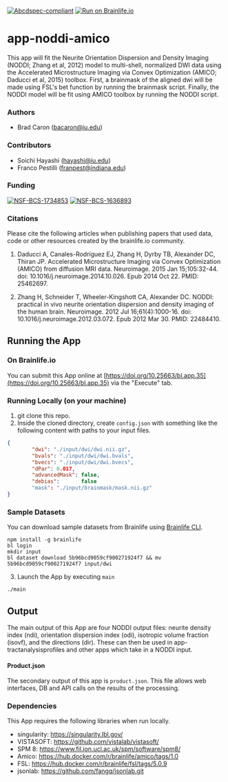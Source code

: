 [![Abcdspec-compliant](https://img.shields.io/badge/ABCD_Spec-v1.1-green.svg)](https://github.com/soichih/abcd-spec)
[![Run on Brainlife.io](https://img.shields.io/badge/Brainlife-bl.app.117-blue.svg)](https://doi.org/10.25663/bl.app.117)

# app-noddi-amico
This app will fit the Neurite Orientation Dispersion and Density Imaging (NODDI; Zhang et al, 2012) model to multi-shell, normalized DWI data using the Accelerated Microstructure Imaging via Convex Optimization (AMICO; Daducci et al, 2015) toolbox. First, a brainmask of the aligned dwi will be made using FSL's bet function by running the brainmask script. Finally, the NODDI model will be fit using AMICO toolbox by running the NODDI script. 

### Authors
- Brad Caron (bacaron@iu.edu)

### Contributors
- Soichi Hayashi (hayashi@iu.edu)
- Franco Pestilli (franpest@indiana.edu)

### Funding
[![NSF-BCS-1734853](https://img.shields.io/badge/NSF_BCS-1734853-blue.svg)](https://nsf.gov/awardsearch/showAward?AWD_ID=1734853)
[![NSF-BCS-1636893](https://img.shields.io/badge/NSF_BCS-1636893-blue.svg)](https://nsf.gov/awardsearch/showAward?AWD_ID=1636893)

### Citations 

Please cite the following articles when publishing papers that used data, code or other resources created by the brainlife.io community. 

1. Daducci A, Canales-Rodríguez EJ, Zhang H, Dyrby TB, Alexander DC, Thiran JP. Accelerated Microstructure Imaging via Convex Optimization (AMICO) from diffusion MRI data. Neuroimage. 2015 Jan 15;105:32-44. doi: 10.1016/j.neuroimage.2014.10.026. Epub 2014 Oct 22. PMID: 25462697.

1. Zhang H, Schneider T, Wheeler-Kingshott CA, Alexander DC. NODDI: practical in vivo neurite orientation dispersion and density imaging of the human brain. Neuroimage. 2012 Jul 16;61(4):1000-16. doi: 10.1016/j.neuroimage.2012.03.072. Epub 2012 Mar 30. PMID: 22484410.


## Running the App 

### On Brainlife.io

You can submit this App online at [https://doi.org/10.25663/bl.app.35](https://doi.org/10.25663/bl.app.35) via the "Execute" tab.

### Running Locally (on your machine)

1. git clone this repo.
2. Inside the cloned directory, create `config.json` with something like the following content with paths to your input files.

```json
{
        "dwi": "./input/dwi/dwi.nii.gz",
        "bvals": "./input/dwi/dwi.bvals",
        "bvecs": "./input/dwi/dwi.bvecs",
        "dPar": 0.017,
        "advancedMask": false,
        "debias":       false
        "mask": "./input/brainmask/mask.nii.gz"
}
```

### Sample Datasets

You can download sample datasets from Brainlife using [Brainlife CLI](https://github.com/brain-life/cli).

```
npm install -g brainlife
bl login
mkdir input
bl dataset download 5b96bcd9059cf900271924f7 && mv 5b96bcd9059cf900271924f7 input/dwi

```


3. Launch the App by executing `main`

```bash
./main
```

## Output

The main output of this App are four NODDI output files: neurite density index (ndi), orientation dispersion index (odi), isotropic volume fraction (isovf), and the directions (dir). These can then be used in app-tractanalysisprofiles and other apps which take in a NODDI input.


#### Product.json
The secondary output of this app is `product.json`. This file allows web interfaces, DB and API calls on the results of the processing. 

### Dependencies

This App requires the following libraries when run locally.

  - singularity: https://singularity.lbl.gov/
  - VISTASOFT: https://github.com/vistalab/vistasoft/
  - SPM 8: https://www.fil.ion.ucl.ac.uk/spm/software/spm8/
  - Amico: https://hub.docker.com/r/brainlife/amico/tags/1.0
  - FSL: https://hub.docker.com/r/brainlife/fsl/tags/5.0.9
  - jsonlab: https://github.com/fangq/jsonlab.git


